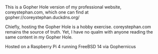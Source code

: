 This is a Gopher Hole version of my professional website, coreystephan.com, which one can find at gopher://coreystephan.duckdns.org/

Chiefly, hosting the Gopher Hole is a hobby exercise. coreystephan.com remains the source of truth. Yet, I have no qualm with anyone reading the same content in my Gopher Hole.

Hosted on a Raspberry Pi 4 running FreeBSD 14 via Gophernicus
